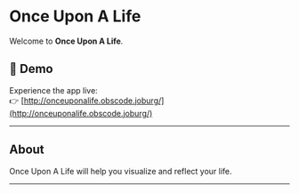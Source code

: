 # Once Upon A Life

Welcome to **Once Upon A Life**.

## 🚀 Demo

Experience the app live:  
👉 [http://onceuponalife.obscode.joburg/](http://onceuponalife.obscode.joburg/)

---

## About

Once Upon A Life will help you visualize and reflect your life.

---

<!-- ## Age / Years-Lived Calculation Logic

We estimate full years lived by dividing total days lived by **365.25** (average year length including leap years) and then applying a tiny corrective offset (the "balancer") before `Math.floor()` so exact birthdays map to the expected integer.

### Why 365.25?

Using 365 ignores leap days and drifts ≈1 day every 4 years. 365.25 is the long‑term Gregorian average and gives a stable approximation for a life visualization.

### The Rounding Issue

If we use exactly 365 real days:

```
365 / 365.25 = 0.999315...   // floor -> 0 (we don't want this)
```

We want 1. So we nudge by a constant just enough so the floor lands on 1 at whole‑year boundaries.

### The Balancer

```
balancer = 1 - 365 / 365.25 ≈ 0.00068446269678
```

Adjustment pattern (birth year perspective in the 4‑year cycle):

1. Leap year birth: add `balancer`
2. Year before a leap year: subtract `balancer * 2`
3. Even non‑leap year: subtract `balancer`
4. Year after a leap year: no adjustment

This keeps the floored value aligned with completed birthdays without heavy calendar math.

### Snapshot Examples

| Case                         | Raw (days/365.25) | Adjust       | Floor |
| ---------------------------- | ----------------- | ------------ | ----- |
| 365 days                     | 0.9993155         | + balancer   | 1     |
| 730 days (pre‑leap pattern)  | 2.0013689         | − 2×balancer | 2     |
| 1095 days (even non‑leap)    | 3.0006844         | − balancer   | 3     |
| 1461 days (cycle incl. leap) | ≈4                | none         | 4     |

### Trade‑offs

Fast, deterministic, visually accurate for this grid. Not a substitute for precise legal/medical age computations (where a true calendar diff library would be preferable).

### Possible Future Improvements

- Replace heuristic with date-fns / dayjs precise diff and benchmark.
- Unit tests for Feb 29 edge cases & leap transitions. -->
